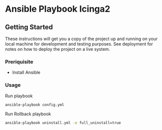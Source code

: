# Ansible Playbook Icinga2

## Getting Started

These instructions will get you a copy of the project up and running on your local machine for development and testing purposes.
See deployment for notes on how to deploy the project on a live system.

### Preriquisite

* Install Ansible

### Usage

Run playbook
```sh
ansible-playbook config.yml
```

Run Rollback playbook
```sh
ansible-playbook uninstall.yml -e full_uninstall=true
```

